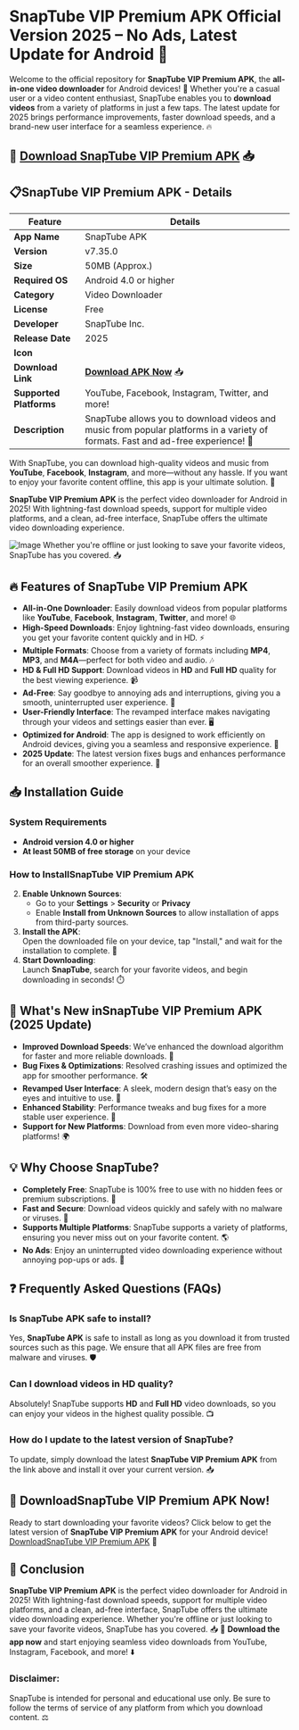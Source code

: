 #  SnapTube VIP Premium APK Official Version 2025 – No Ads, Latest Update for Android 📱 
Welcome to the official repository for **SnapTube VIP Premium APK**, the **all-in-one video downloader** for Android devices! 🚀 Whether you're a casual user or a video content enthusiast, SnapTube enables you to **download videos** from a variety of platforms in just a few taps. The latest update for 2025 brings performance improvements, faster download speeds, and a brand-new user interface for a seamless experience. 🔥
## 🌟 [**Download SnapTube VIP Premium APK**](https://apkbros.com/snaptube-apk/) 📥  
## 📋SnapTube VIP Premium APK - Details

| **Feature**         | **Details**                                      |
|---------------------|--------------------------------------------------|
| **App Name**        | SnapTube APK                                     |
| **Version**         | v7.35.0                                          |
| **Size**            | 50MB (Approx.)                                   |
| **Required OS**     | Android 4.0 or higher                            |
| **Category**        | Video Downloader                                 |
| **License**         | Free                                            |
| **Developer**       | SnapTube Inc.                                    |
| **Release Date**    | 2025                                             |
| **Icon**            | |
| **Download Link**   | [**Download APK Now**](https://apkbros.com/snaptube-apk/) 📥|
| **Supported Platforms** | YouTube, Facebook, Instagram, Twitter, and more! |
| **Description**     | SnapTube allows you to download videos and music from popular platforms in a variety of formats. Fast and ad-free experience! 🚀 |

With SnapTube, you can download high-quality videos and music from **YouTube**, **Facebook**, **Instagram**, and more—without any hassle. If you want to enjoy your favorite content offline, this app is your ultimate solution. 📲

**SnapTube VIP Premium APK** is the perfect video downloader for Android in 2025! With lightning-fast download speeds, support for multiple video platforms, and a clean, ad-free interface, SnapTube offers the ultimate video downloading experience.

![Image](https://github.com/user-attachments/assets/76557e5a-7cbd-461e-925e-39bef0cd8c18)
Whether you're offline or just looking to save your favorite videos, SnapTube has you covered. 📥
## 🔥 Features of SnapTube VIP Premium APK

- **All-in-One Downloader**: Easily download videos from popular platforms like **YouTube**, **Facebook**, **Instagram**, **Twitter**, and more! 🌐
- **High-Speed Downloads**: Enjoy lightning-fast video downloads, ensuring you get your favorite content quickly and in HD. ⚡
- **Multiple Formats**: Choose from a variety of formats including **MP4**, **MP3**, and **M4A**—perfect for both video and audio. 🎶
- **HD & Full HD Support**: Download videos in **HD** and **Full HD** quality for the best viewing experience. 📹
- **Ad-Free**: Say goodbye to annoying ads and interruptions, giving you a smooth, uninterrupted user experience. 🙌
- **User-Friendly Interface**: The revamped interface makes navigating through your videos and settings easier than ever. 🖥️
- **Optimized for Android**: The app is designed to work efficiently on Android devices, giving you a seamless and responsive experience. 📱
- **2025 Update**: The latest version fixes bugs and enhances performance for an overall smoother experience. 🚀
## 📥 Installation Guide
### System Requirements
- **Android version 4.0 or higher**
- **At least 50MB of free storage** on your device
### How to InstallSnapTube VIP Premium APK   
2. **Enable Unknown Sources**:  
   - Go to your **Settings** > **Security** or **Privacy**  
   - Enable **Install from Unknown Sources** to allow installation of apps from third-party sources.
3. **Install the APK**:  
   Open the downloaded file on your device, tap "Install," and wait for the installation to complete. 🎉
4. **Start Downloading**:  
   Launch **SnapTube**, search for your favorite videos, and begin downloading in seconds! ⏱️
## 🔧 What's New inSnapTube VIP Premium APK (2025 Update)
- **Improved Download Speeds**: We’ve enhanced the download algorithm for faster and more reliable downloads. 💨
- **Bug Fixes & Optimizations**: Resolved crashing issues and optimized the app for smoother performance. 🛠️
- **Revamped User Interface**: A sleek, modern design that’s easy on the eyes and intuitive to use. 🎨
- **Enhanced Stability**: Performance tweaks and bug fixes for a more stable user experience. 🌟
- **Support for New Platforms**: Download from even more video-sharing platforms! 🌍
## 💡 Why Choose SnapTube?
- **Completely Free**: SnapTube is 100% free to use with no hidden fees or premium subscriptions. 💸
- **Fast and Secure**: Download videos quickly and safely with no malware or viruses. 🔐
- **Supports Multiple Platforms**: SnapTube supports a variety of platforms, ensuring you never miss out on your favorite content. 🌎
- **No Ads**: Enjoy an uninterrupted video downloading experience without annoying pop-ups or ads. 🚫
## ❓ Frequently Asked Questions (FAQs)
### Is SnapTube APK safe to install?
Yes, **SnapTube APK** is safe to install as long as you download it from trusted sources such as this page. We ensure that all APK files are free from malware and viruses. 🛡️
### Can I download videos in HD quality?
Absolutely! SnapTube supports **HD** and **Full HD** video downloads, so you can enjoy your videos in the highest quality possible. 📺
### How do I update to the latest version of SnapTube?
To update, simply download the latest **SnapTube VIP Premium APK** from the link above and install it over your current version. 📥
## 📎 DownloadSnapTube VIP Premium APK Now!
Ready to start downloading your favorite videos? Click below to get the latest version of **SnapTube VIP Premium APK** for your Android device!
[DownloadSnapTube VIP Premium APK](https://apkbros.com/snaptube-apk/) 🚀
## 💬 Conclusion
**SnapTube VIP Premium APK** is the perfect video downloader for Android in 2025! With lightning-fast download speeds, support for multiple video platforms, and a clean, ad-free interface, SnapTube offers the ultimate video downloading experience. Whether you're offline or just looking to save your favorite videos, SnapTube has you covered. 📥
🔗 **Download the app now** and start enjoying seamless video downloads from YouTube, Instagram, Facebook, and more! ⬇️
### Disclaimer:
SnapTube is intended for personal and educational use only. Be sure to follow the terms of service of any platform from which you download content. ⚖️

